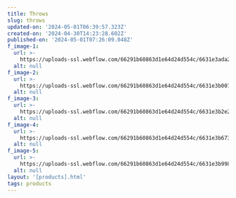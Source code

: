 ```yaml
---
title: Throws
slug: throws
updated-on: '2024-05-01T06:39:57.323Z'
created-on: '2024-04-30T14:23:28.602Z'
published-on: '2024-05-01T07:26:09.048Z'
f_image-1:
  url: >-
    https://uploads-ssl.webflow.com/66291b60863d1e64d24d554c/6631e3ada256acf9594ada1a_635556e711b9a87f125ec788-lynnlov-cotton-knit-throw-blanket-for.jpg
  alt: null
f_image-2:
  url: >-
    https://uploads-ssl.webflow.com/66291b60863d1e64d24d554c/6631e3b0078c69a2454a0d98_550815040_max.jpg
  alt: null
f_image-3:
  url: >-
    https://uploads-ssl.webflow.com/66291b60863d1e64d24d554c/6631e3b2e2b8d0454442500c_A1qNe3BSXML._AC_UF894%2C1000_QL80_.jpg
  alt: null
f_image-4:
  url: >-
    https://uploads-ssl.webflow.com/66291b60863d1e64d24d554c/6631e3b673831ac40d2296ec_brick-red-waffle-throw-535106_1200x1200.webp
  alt: null
f_image-5:
  url: >-
    https://uploads-ssl.webflow.com/66291b60863d1e64d24d554c/6631e3b998489d60bd354963_throws-HERO.webp
  alt: null
layout: '[products].html'
tags: products
---
```



